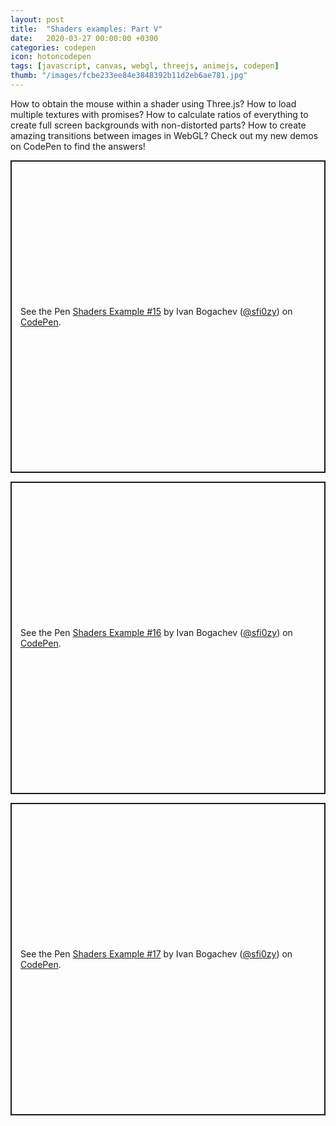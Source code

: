 ```yaml
---
layout: post
title:  "Shaders examples: Part V"
date:   2020-03-27 00:00:00 +0300
categories: codepen
icon: hotoncodepen
tags: [javascript, canvas, webgl, threejs, animejs, codepen]
thumb: "/images/fcbe233ee84e3848392b11d2eb6ae781.jpg"
---
```


How to obtain the mouse within a shader using Three.js? How to load multiple textures with promises? How to calculate ratios of everything to create full screen backgrounds with non-distorted parts? How to create amazing transitions between images in WebGL? Check out my new demos on CodePen to find the answers!


<p class='codepen' data-height='500' data-theme-id='light' data-default-tab='result' data-user='sfi0zy' data-slug-hash='VwLBXGg' style='height: 500px; box-sizing: border-box; display: flex; align-items: center; justify-content: center; border: 2px solid; margin: 1em 0; padding: 1em;' data-pen-title='Shaders Example #15'>
  <span>See the Pen <a href='https://codepen.io/sfi0zy/pen/VwLBXGg'>
  Shaders Example #15</a> by Ivan Bogachev (<a href='https://codepen.io/sfi0zy'>@sfi0zy</a>)
  on <a href='https://codepen.io'>CodePen</a>.</span>
</p>

<p class='codepen' data-height='500' data-theme-id='light' data-default-tab='result' data-user='sfi0zy' data-slug-hash='bGdjxpg' style='height: 500px; box-sizing: border-box; display: flex; align-items: center; justify-content: center; border: 2px solid; margin: 1em 0; padding: 1em;' data-pen-title='Shaders Example #16'>
  <span>See the Pen <a href='https://codepen.io/sfi0zy/pen/bGdjxpg'>
  Shaders Example #16</a> by Ivan Bogachev (<a href='https://codepen.io/sfi0zy'>@sfi0zy</a>)
  on <a href='https://codepen.io'>CodePen</a>.</span>
</p>

<p class='codepen' data-height='500' data-theme-id='light' data-default-tab='result' data-user='sfi0zy' data-slug-hash='bGdObEw' style='height: 500px; box-sizing: border-box; display: flex; align-items: center; justify-content: center; border: 2px solid; margin: 1em 0; padding: 1em;' data-pen-title='Shaders Example #17'>
  <span>See the Pen <a href='https://codepen.io/sfi0zy/pen/bGdObEw'>
  Shaders Example #17</a> by Ivan Bogachev (<a href='https://codepen.io/sfi0zy'>@sfi0zy</a>)
  on <a href='https://codepen.io'>CodePen</a>.</span>
</p>

<script async src='https://static.codepen.io/assets/embed/ei.js'></script>

